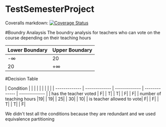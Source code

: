 # TestSemesterProject

Coveralls markdown:
[![Coverage Status](https://coveralls.io/repos/github/lovrobiljeskovic/TestSemesterProject/badge.svg?branch=lovro/testcoverage)](https://coveralls.io/github/lovrobiljeskovic/TestSemesterProject?branch=lovro/testcoverage)

#Boundry Analaysis
The boundry analysis for teachers who can vote on the course depending on their teaching hours

| Lower Boundary  | Upper Boundary |
| ------------- | ------------- |
| -∞  | 20  |
| 20  | +∞  |


#Decision Table


| Condition  | | | | | | | | |
| ------------- | ------------- | ------------- | ------------- | ------------- |
| has the teacher voted | F| | T| | T| | F| | F| 
| number of teaching hours |19| | 19| | 25| | 30| | 10|
| is teacher allowed to vote| F| | F| | T| | T| | F|

We didn't test all the conditions because they are redundant and we used equivalence partitioning

